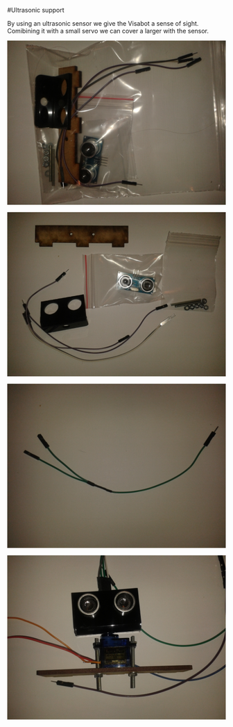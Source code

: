 #Ultrasonic support

By using an ultrasonic sensor we give the Visabot a sense of sight. Comibining it with a small servo we can cover a larger with the sensor.


![Ultrasonic Setup ](./images/UltrasonicOne.jpg)

![Ultrasonic Setup ](./images/UltrasonicParts.jpg)

![Ultrasonic Setup ](./images/UltrasonicCable.jpg)

![Ultrasonic Setup ](./images/UltraSonicAfter.jpg)

